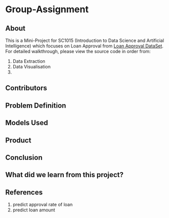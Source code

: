 # Group-Assignment
## About
This is a Mini-Project for SC1015 (Introduction to Data Science and Artificial Intelligence) which focuses on Loan Approval from [Loan Approval DataSet](https://www.kaggle.com/datasets/architsharma01/loan-approval-prediction-dataset). For detailed walkthrough, please view the source code in order from:
1. Data Extraction
2. Data Visualisation
3. 

## Contributors
## Problem Definition
## Models Used
## Product
## Conclusion
## What did we learn from this project?
## References
1. predict approval rate of loan
2. predict loan amount 
